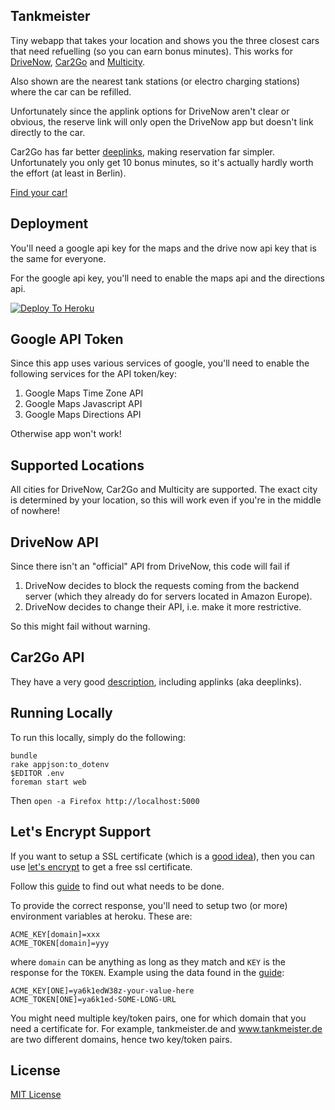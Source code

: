 Tankmeister
---

Tiny webapp that takes your location and shows you the three closest
cars that need refuelling (so you can earn bonus minutes). This works for
[DriveNow](https://de.drive-now.com/), [Car2Go](https://www.car2go.com/DE/en/hamburg/) and [Multicity](https://www.multicity-carsharing.de/).

Also shown are the nearest tank stations (or electro charging stations)
where the car can be refilled.

Unfortunately since the applink options for DriveNow aren't clear or
obvious, the reserve link will only open the DriveNow app but doesn't
link directly to the car.

Car2Go has far better [deeplinks](https://github.com/car2go/openAPI/wiki/Deeplinks-to-car2go-app), making
reservation far simpler. Unfortunately you only get 10 bonus minutes,
so it's actually hardly worth the effort (at least in Berlin).

[Find your car!](https://tankmeister.de)

Deployment
---

You'll need a google api key for the maps and the drive now api key that
is the same for everyone.

For the google api key, you'll need to enable the maps api and the
directions api.

[![Deploy To Heroku](https://www.herokucdn.com/deploy/button.png)](https://heroku.com/deploy?template=https://github.com/gorenje/tankmeister)

Google API Token
---

Since this app uses various services of google, you'll need to enable the
following services for the API token/key:

1. Google Maps Time Zone API
2. Google Maps Javascript API
3. Google Maps Directions API

Otherwise app won't work!

Supported Locations
---

All cities for DriveNow, Car2Go and Multicity are supported. The exact city is
determined by your location, so this will work even if you're in the
middle of nowhere!

DriveNow API
---

Since there isn't an "official" API from DriveNow, this code will fail if

1. DriveNow decides to block the requests coming from the backend server (which they already do for servers located in Amazon Europe).
2. DriveNow decides to change their API, i.e. make it more restrictive.

So this might fail without warning.

Car2Go API
---

They have a very good [description](https://github.com/car2go/openAPI),
including applinks (aka deeplinks).

Running Locally
---

To run this locally, simply do the following:

```
bundle
rake appjson:to_dotenv
$EDITOR .env
foreman start web
```

Then ```open -a Firefox http://localhost:5000```

Let's Encrypt Support
---

If you want to setup a SSL certificate (which is a [good idea](http://stackoverflow.com/questions/32106849/getcurrentposition-and-watchposition-are-deprecated-on-insecure-origins)), then you can use [let's encrypt](https://letsencrypt.org/) to get a free ssl certificate.

Follow this [guide](http://collectiveidea.com/blog/archives/2016/01/12/lets-encrypt-with-a-rails-app-on-heroku/) to find out what needs to be done.

To provide the correct response, you'll need to setup two (or more) environment
variables at heroku. These are:

```
ACME_KEY[domain]=xxx
ACME_TOKEN[domain]=yyy
```

where ```domain``` can be anything as long as they match and ```KEY```
is the response for the ```TOKEN```. Example using the data found
in the [guide](http://collectiveidea.com/blog/archives/2016/01/12/lets-encrypt-with-a-rails-app-on-heroku/):

```
ACME_KEY[ONE]=ya6k1edW38z-your-value-here
ACME_TOKEN[ONE]=ya6k1ed-SOME-LONG-URL
```

You might need multiple key/token pairs, one for which domain that you
need a certificate for. For example, tankmeister.de and www.tankmeister.de
are two different domains, hence two key/token pairs.

License
---

[MIT License](https://opensource.org/licenses/MIT)
